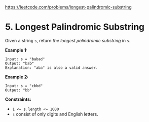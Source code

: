 https://leetcode.com/problems/longest-palindromic-substring
# 5. Longest Palindromic Substring
Given a string <code>s</code>, return *the longest palindromic substring* in <code>s</code>.




**Example 1:**

```
Input: s = "babad"
Output: "bab"
Explanation: "aba" is also a valid answer.

```
**Example 2:**

```
Input: s = "cbbd"
Output: "bb"

```



**Constraints:**

* <code>1 <= s.length <= 1000</code>
* <code>s</code> consist of only digits and English letters.
